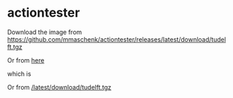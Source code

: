 # actiontester

Download the image from https://github.com/mmaschenk/actiontester/releases/latest/download/tudelft.tgz

Or from [here](/latest/download/tudelft.tgz)

which is 

Or from [/latest/download/tudelft.tgz](/latest/download/tudelft.tgz)